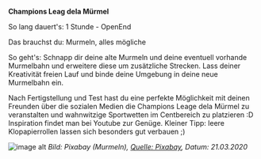 **Champions Leag dela Mürmel**

So lang dauert's: 1 Stunde - OpenEnd

Das brauchst du: Murmeln, alles mögliche

So geht's: Schnapp dir deine alte Murmeln und deine eventuell vorhande Murmelbahn und erweitere diese um zusätzliche Strecken. Lass deiner Kreativität freien Lauf und binde deine Umgebung in deine neue Murmelbahn ein.

Nach Fertigstellung und Test hast du eine perfekte Möglichkeit mit deinen Freunden über die sozialen Medien die Champions Leage dela Mürmel zu veranstalten und wahnwitzige Sportwetten im Centbereich zu platzieren :D
Inspiration findet man bei Youtube zur Genüge. Kleiner Tipp: leere Klopapierrollen lassen sich besonders gut verbauen ;)

![image alt](https://cdn.pixabay.com/photo/2016/09/10/15/45/marbles-1659398_960_720.jpg "Murmeln")
*Bild: Pixabay (Murmeln), [Quelle: Pixabay](https://cdn.pixabay.com/photo/2016/09/10/15/45/marbles-1659398_960_720.jpg), Datum: 21.03.2020*

